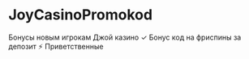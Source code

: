 # JoyCasinoPromokod
Бонусы новым игрокам Джой казино ✓ Бонус код на фриспины за депозит ⚡️ Приветственные
